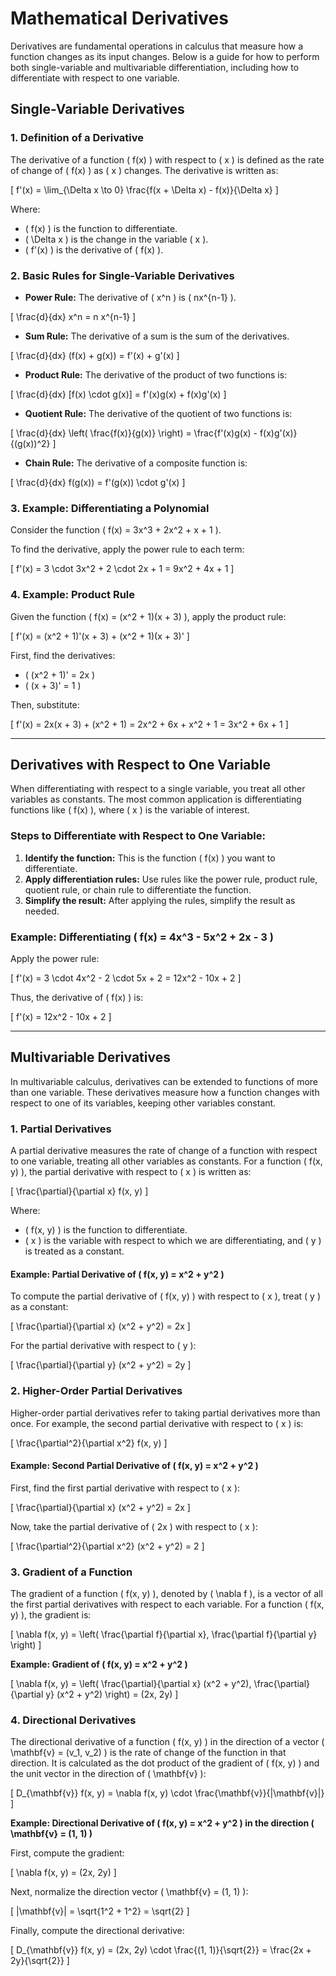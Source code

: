 




# Mathematical Derivatives 

Derivatives are fundamental operations in calculus that measure how a function changes as its input changes. Below is a guide for how to perform both single-variable and multivariable differentiation, including how to differentiate with respect to one variable.

## Single-Variable Derivatives

### 1. **Definition of a Derivative**

The derivative of a function \( f(x) \) with respect to \( x \) is defined as the rate of change of \( f(x) \) as \( x \) changes. The derivative is written as:

\[
f'(x) = \lim_{\Delta x \to 0} \frac{f(x + \Delta x) - f(x)}{\Delta x}
\]

Where:
- \( f(x) \) is the function to differentiate.
- \( \Delta x \) is the change in the variable \( x \).
- \( f'(x) \) is the derivative of \( f(x) \).

### 2. **Basic Rules for Single-Variable Derivatives**

- **Power Rule:** The derivative of \( x^n \) is \( nx^{n-1} \).

\[
\frac{d}{dx} x^n = n x^{n-1}
\]

- **Sum Rule:** The derivative of a sum is the sum of the derivatives.

\[
\frac{d}{dx} (f(x) + g(x)) = f'(x) + g'(x)
\]

- **Product Rule:** The derivative of the product of two functions is:

\[
\frac{d}{dx} [f(x) \cdot g(x)] = f'(x)g(x) + f(x)g'(x)
\]

- **Quotient Rule:** The derivative of the quotient of two functions is:

\[
\frac{d}{dx} \left( \frac{f(x)}{g(x)} \right) = \frac{f'(x)g(x) - f(x)g'(x)}{(g(x))^2}
\]

- **Chain Rule:** The derivative of a composite function is:

\[
\frac{d}{dx} f(g(x)) = f'(g(x)) \cdot g'(x)
\]

### 3. **Example: Differentiating a Polynomial**

Consider the function \( f(x) = 3x^3 + 2x^2 + x + 1 \).

To find the derivative, apply the power rule to each term:

\[
f'(x) = 3 \cdot 3x^2 + 2 \cdot 2x + 1 = 9x^2 + 4x + 1
\]

### 4. **Example: Product Rule**

Given the function \( f(x) = (x^2 + 1)(x + 3) \), apply the product rule:

\[
f'(x) = (x^2 + 1)'(x + 3) + (x^2 + 1)(x + 3)'
\]

First, find the derivatives:
- \( (x^2 + 1)' = 2x \)
- \( (x + 3)' = 1 \)

Then, substitute:

\[
f'(x) = 2x(x + 3) + (x^2 + 1) = 2x^2 + 6x + x^2 + 1 = 3x^2 + 6x + 1
\]

---

## Derivatives with Respect to One Variable

When differentiating with respect to a single variable, you treat all other variables as constants. The most common application is differentiating functions like \( f(x) \), where \( x \) is the variable of interest.

### **Steps to Differentiate with Respect to One Variable:**
1. **Identify the function:** This is the function \( f(x) \) you want to differentiate.
2. **Apply differentiation rules:** Use rules like the power rule, product rule, quotient rule, or chain rule to differentiate the function.
3. **Simplify the result:** After applying the rules, simplify the result as needed.

### Example: Differentiating \( f(x) = 4x^3 - 5x^2 + 2x - 3 \)

Apply the power rule:

\[
f'(x) = 3 \cdot 4x^2 - 2 \cdot 5x + 2 = 12x^2 - 10x + 2
\]

Thus, the derivative of \( f(x) \) is:

\[
f'(x) = 12x^2 - 10x + 2
\]

---

## Multivariable Derivatives

In multivariable calculus, derivatives can be extended to functions of more than one variable. These derivatives measure how a function changes with respect to one of its variables, keeping other variables constant.

### 1. **Partial Derivatives**

A partial derivative measures the rate of change of a function with respect to one variable, treating all other variables as constants. For a function \( f(x, y) \), the partial derivative with respect to \( x \) is written as:

\[
\frac{\partial}{\partial x} f(x, y)
\]

Where:
- \( f(x, y) \) is the function to differentiate.
- \( x \) is the variable with respect to which we are differentiating, and \( y \) is treated as a constant.

#### **Example: Partial Derivative of \( f(x, y) = x^2 + y^2 \)**

To compute the partial derivative of \( f(x, y) \) with respect to \( x \), treat \( y \) as a constant:

\[
\frac{\partial}{\partial x} (x^2 + y^2) = 2x
\]

For the partial derivative with respect to \( y \):

\[
\frac{\partial}{\partial y} (x^2 + y^2) = 2y
\]

### 2. **Higher-Order Partial Derivatives**

Higher-order partial derivatives refer to taking partial derivatives more than once. For example, the second partial derivative with respect to \( x \) is:

\[
\frac{\partial^2}{\partial x^2} f(x, y)
\]

#### **Example: Second Partial Derivative of \( f(x, y) = x^2 + y^2 \)**

First, find the first partial derivative with respect to \( x \):

\[
\frac{\partial}{\partial x} (x^2 + y^2) = 2x
\]

Now, take the partial derivative of \( 2x \) with respect to \( x \):

\[
\frac{\partial^2}{\partial x^2} (x^2 + y^2) = 2
\]

### 3. **Gradient of a Function**

The gradient of a function \( f(x, y) \), denoted by \( \nabla f \), is a vector of all the first partial derivatives with respect to each variable. For a function \( f(x, y) \), the gradient is:

\[
\nabla f(x, y) = \left( \frac{\partial f}{\partial x}, \frac{\partial f}{\partial y} \right)
\]

**Example: Gradient of \( f(x, y) = x^2 + y^2 \)**

\[
\nabla f(x, y) = \left( \frac{\partial}{\partial x} (x^2 + y^2), \frac{\partial}{\partial y} (x^2 + y^2) \right) = (2x, 2y)
\]

### 4. **Directional Derivatives**

The directional derivative of a function \( f(x, y) \) in the direction of a vector \( \mathbf{v} = (v_1, v_2) \) is the rate of change of the function in that direction. It is calculated as the dot product of the gradient of \( f(x, y) \) and the unit vector in the direction of \( \mathbf{v} \):

\[
D_{\mathbf{v}} f(x, y) = \nabla f(x, y) \cdot \frac{\mathbf{v}}{\|\mathbf{v}\|}
\]

**Example: Directional Derivative of \( f(x, y) = x^2 + y^2 \) in the direction \( \mathbf{v} = (1, 1) \)**

First, compute the gradient:

\[
\nabla f(x, y) = (2x, 2y)
\]

Next, normalize the direction vector \( \mathbf{v} = (1, 1) \):

\[
\|\mathbf{v}\| = \sqrt{1^2 + 1^2} = \sqrt{2}
\]

Finally, compute the directional derivative:

\[
D_{\mathbf{v}} f(x, y) = (2x, 2y) \cdot \frac{(1, 1)}{\sqrt{2}} = \frac{2x + 2y}{\sqrt{2}}
\]
